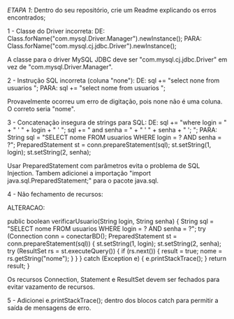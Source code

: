 *ETAPA 1*:
Dentro do seu repositório, crie um Readme explicando os erros encontrados;

1 - Classe do Driver incorreta:
DE: Class.forName("com.mysql.Driver.Manager").newInstance();
PARA: Class.forName("com.mysql.cj.jdbc.Driver").newInstance();

A classe para o driver MySQL JDBC deve ser "com.mysql.cj.jdbc.Driver" em vez de "com.mysql.Driver.Manager".

2 - Instrução SQL incorreta (coluna "none"):
DE: sql += "select none from usuarios ";
PARA: sql += "select nome from usuarios ";

Provavelmente ocorreu um erro de digitação, pois none não é uma coluna. O correto seria "nome".

3 - Concatenação insegura de strings para SQL:
DE: sql += "where login = " + " ' " + login + " ' ";
sql += " and senha = " + " ' " + senha + " '; ";
PARA: String sql = "SELECT nome FROM usuarios WHERE login = ? AND senha = ?";
PreparedStatement st = conn.prepareStatement(sql);
st.setString(1, login);
st.setString(2, senha);

Usar PreparedStatement com parâmetros evita o problema de SQL Injection.
Tambem adicionei a importação "import java.sql.PreparedStatement;" para o pacote java.sql.

4 - Não fechamento de recursos:

ALTERACAO:

public boolean verificarUsuario(String login, String senha) {
    String sql = "SELECT nome FROM usuarios WHERE login = ? AND senha = ?";
    try (Connection conn = conectarBD();
         PreparedStatement st = conn.prepareStatement(sql)) {
        st.setString(1, login);
        st.setString(2, senha);
        try (ResultSet rs = st.executeQuery()) {
            if (rs.next()) {
                result = true;
                nome = rs.getString("nome");
            }
        }
    } catch (Exception e) {
        e.printStackTrace();
    }
    return result;
}

Os recursos Connection, Statement e ResultSet devem ser fechados para evitar vazamento de recursos.

5 - Adicionei e.printStackTrace(); dentro dos blocos catch para permitir a saída de mensagens de erro.
